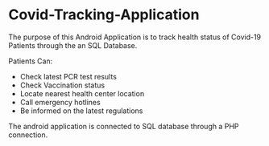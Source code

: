 # Covid-Tracking-Application
The purpose of this Android Application is to track health status of Covid-19 Patients through the an SQL Database. 

Patients Can:
- Check latest PCR test results
- Check Vaccination status
- Locate nearest health center location
- Call emergency hotlines
- Be informed on the latest regulations 

The android application is connected to SQL database through a PHP connection.
